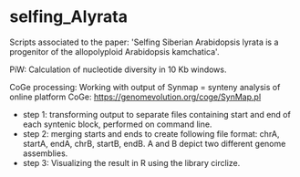 # selfing_Alyrata
Scripts associated to the paper: 'Selfing Siberian Arabidopsis lyrata is a progenitor of the allopolyploid Arabidopsis kamchatica'. 

PiW: Calculation of nucleotide diversity in 10 Kb windows.


CoGe processing: Working with output of Synmap = synteny analysis of online platform CoGe: https://genomevolution.org/coge/SynMap.pl
- step 1: transforming output to separate files containing start and end of each syntenic block, performed on command line.
- step 2: merging starts and ends to create following file format: chrA, startA, endA, chrB, startB, endB. A and B depict two different genome assemblies.
- step 3: Visualizing the result in R using the library circlize. 
	
  
 
